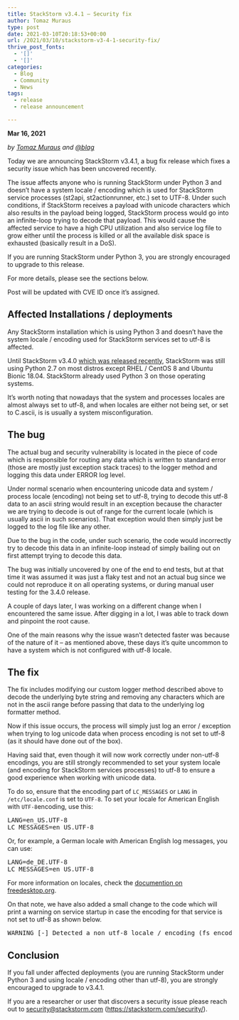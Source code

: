 ```yaml
---
title: StackStorm v3.4.1 – Security fix
author: Tomaz Muraus
type: post
date: 2021-03-10T20:18:53+00:00
url: /2021/03/10/stackstorm-v3-4-1-security-fix/
thrive_post_fonts:
  - '[]'
  - '[]'
categories:
  - Blog
  - Community
  - News
tags:
  - release
  - release announcement

---
```

**Mar 16, 2021**

_by [Tomaz Muraus][1] and [@blag][2]_

<p dir="ltr" id="docs-internal-guid-713159ba-7fff-8f80-08d7-bac26f0a94d0">
  <span>Today we are announcing StackStorm v3.4.1, a bug fix release which fixes a security issue which has been uncovered recently.</span>
</p>

<p dir="ltr">
  <span>The issue affects anyone who is running StackStorm under Python 3 and doesn’t have a system locale / encoding which is used for StackStorm service processes (st2api, st2actionrunner, etc.) set to UTF-8. Under such conditions, if StackStorm receives a payload with unicode characters which also results in the payload being logged, StackStorm process would go into an infinite-loop trying to decode that payload. This would cause the affected service to have a high CPU utilization and also service log file to grow either until the process is killed or all the available disk space is exhausted (basically result in a DoS).</span>
</p>

<p dir="ltr">
  <span>If you are running StackStorm under Python 3, you are strongly encouraged to upgrade to this release.</span>
</p>

<p dir="ltr">
  <span>For more details, please see the sections below.</span>
</p>

<p dir="ltr">
  Post will be updated with CVE ID once it&#8217;s assigned.
</p>

<p dir="ltr">
  <!--more-->
</p>

<p dir="ltr">
  <!--more-->
</p>

## Affected Installations / deployments

<p dir="ltr" id="docs-internal-guid-4f8cc666-7fff-1a1c-4d07-3020c713b227">
  <span>Any StackStorm installation which is using Python 3 and doesn’t have the system locale / encoding used for StackStorm services set to utf-8 is affected.</span>
</p>

<p dir="ltr">
  <span>Until StackStorm v3.4.0 <a href="https://stackstorm.com/2021/03/04/v3-4-0-released/">which was released recently</a>, StackStorm was still using Python 2.7 on most distros except RHEL / CentOS 8 and Ubuntu Bionic 18.04. StackStorm already used Python 3 on those operating systems.<br /></span>
</p>

<p dir="ltr">
  <span>It’s worth noting that nowadays that the system and processes locales are almost always set to utf-8, and when locales are either not being set, or set to C.ascii, is is usually a system misconfiguration.</span>
</p>

<h2 dir="ltr" id="docs-internal-guid-c83eaa8c-7fff-51be-4053-b322e77d499d">
  <span>The bug</span>
</h2>

<p dir="ltr" id="docs-internal-guid-ccb86944-7fff-7490-1000-e1f64fca163c">
  <span>The actual bug and security vulnerability is located in the piece of code which is responsible for routing any data which is written to standard error (those are mostly just exception stack traces) to the logger method and logging this data under ERROR log level.</span>
</p>

<p dir="ltr">
  <span>Under normal scenario when encountering unicode data and system / process locale (encoding) not being set to utf-8, trying to decode this utf-8 data to an ascii string would result in an exception because the character we are trying to decode is out of range for the current locale (which is usually ascii in such scenarios). That exception would then simply just be logged to the log file like any other.</span>
</p>

<p dir="ltr">
  <span>Due to the bug in the code, under such scenario, the code would incorrectly try to decode this data in an infinite-loop instead of simply bailing out on first attempt trying to decode this data.</span>
</p>

<p dir="ltr">
  <span>The bug was initially uncovered by one of the end to end tests, but at that time it was assumed it was just a flaky test and not an actual bug since we could not reproduce it on all operating systems, or during manual user testing for the 3.4.0 release.</span>
</p>

<p dir="ltr">
  <span>A couple of days later, I was working on a different change when I encountered the same issue. After digging in a lot, I was able to track down and pinpoint the root cause.</span>
</p>

<p dir="ltr">
  <span>One of the main reasons why the issue wasn’t detected faster was because of the nature of it &#8211; as mentioned above, these days it’s quite uncommon to have a system which is not configured with utf-8 locale.</span>
</p>

<h2 dir="ltr" id="docs-internal-guid-36912738-7fff-bafa-4f6d-9d764eb97d93">
  <span>The fix</span>
</h2>

<p dir="ltr" id="docs-internal-guid-9b68801d-7fff-d22d-dd71-6ab6ad191c23">
  <span>The fix includes modifying our custom logger method described above to decode the underlying byte string and removing any characters which are not in the ascii range before passing that data to the underlying log formatter method.</span><span></span>
</p>

<p dir="ltr">
  <span>Now if this issue occurs, the process will simply just log an error / exception when trying to log unicode data when process encoding is not set to utf-8 (as it should have done out of the box).</span><span></span>
</p>

<p dir="ltr">
  <span>Having said that, even though it will now work correctly under non-utf-8 encodings, you are still strongly recommended to set your system locale (and encoding for StackStorm services processes) to utf-8 to ensure a good experience when working with unicode data. </span>
</p>

<p dir="ltr">
  <span>To do so, ensure that the encoding part of <code>LC_MESSAGES</code> or <code>LANG</code> in <code class="EnlighterJSRAW" data-enlighter-language="null">/etc/locale.conf</code> is set to <code class="EnlighterJSRAW" data-enlighter-language="null">UTF-8</code>. To set your locale for American English with <code class="EnlighterJSRAW" data-enlighter-language="null">UTF-8</code></span><span>encoding, use this:<br /></span>
</p>

<pre class="EnlighterJSRAW" data-enlighter-language="null">LANG=en_US.UTF-8
LC_MESSAGES=en_US.UTF-8</pre>

<p class="EnlighterJSRAW" data-enlighter-language="null">
  Or, for example, a German locale with American English log messages, you can use:
</p>

<pre class="EnlighterJSRAW" data-enlighter-language="null">LANG=de_DE.UTF-8
LC_MESSAGES=en_US.UTF-8</pre>

<p dir="ltr">
  For more information on locales, check the <a href="https://www.freedesktop.org/software/systemd/man/locale.conf.html">documention on freedesktop.org</a>.
</p>

<p dir="ltr">
  <span>On that note, we have also added a small change to the code which will print a warning on service startup in case the encoding for that service is not set to utf-8 as shown below.</span><span></span>
</p>

<pre class="EnlighterJSRAW" data-enlighter-language="null">WARNING [-] Detected a non utf-8 locale / encoding (fs encoding: ascii, default encoding: utf-8, locale: unable to retrieve locale: unknown locale: invalid). Using a non utf-8 locale while working with unicode data will result in exceptions and undefined behavior. You are strongly encouraged to configure all the StackStorm services to use utf-8 encoding (e.g. LANG=en_US.UTF-8).</pre>

<h2 dir="ltr" id="docs-internal-guid-36912738-7fff-bafa-4f6d-9d764eb97d93">
  <span>Conclusion<br /></span>
</h2>

<span id="docs-internal-guid-a98c6343-7fff-1dea-a08c-96d0ab20a9a0">If you fall under affected deployments (you are running StackStorm under Python 3 and using locale / encoding other than utf-8), you are strongly encouraged to upgrade to v3.4.1.</span>

If you are a researcher or user that discovers a security issue please reach out to security@stackstorm.com (<https://stackstorm.com/security/>).

 [1]: https://www.github.com/Kami
 [2]: https://github.com/blag